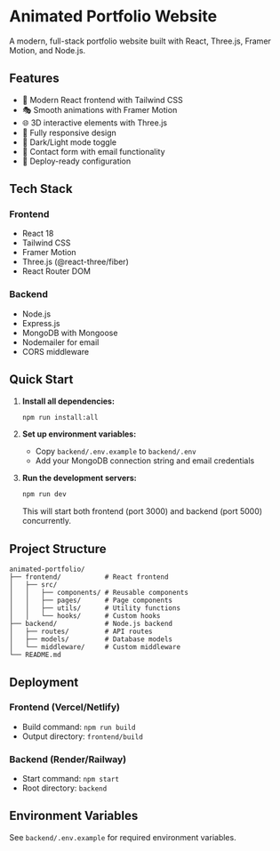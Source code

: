 # Animated Portfolio Website

A modern, full-stack portfolio website built with React, Three.js, Framer Motion, and Node.js.

## Features

- 🎨 Modern React frontend with Tailwind CSS
- 🎭 Smooth animations with Framer Motion
- 🌐 3D interactive elements with Three.js
- 📱 Fully responsive design
- 🌙 Dark/Light mode toggle
- 📧 Contact form with email functionality
- 🚀 Deploy-ready configuration

## Tech Stack

### Frontend
- React 18
- Tailwind CSS
- Framer Motion
- Three.js (@react-three/fiber)
- React Router DOM

### Backend
- Node.js
- Express.js
- MongoDB with Mongoose
- Nodemailer for email
- CORS middleware

## Quick Start

1. **Install all dependencies:**
   ```bash
   npm run install:all
   ```

2. **Set up environment variables:**
   - Copy `backend/.env.example` to `backend/.env`
   - Add your MongoDB connection string and email credentials

3. **Run the development servers:**
   ```bash
   npm run dev
   ```

   This will start both frontend (port 3000) and backend (port 5000) concurrently.

## Project Structure

```
animated-portfolio/
├── frontend/           # React frontend
│   ├── src/
│   │   ├── components/ # Reusable components
│   │   ├── pages/      # Page components
│   │   ├── utils/      # Utility functions
│   │   └── hooks/      # Custom hooks
├── backend/            # Node.js backend
│   ├── routes/         # API routes
│   ├── models/         # Database models
│   └── middleware/     # Custom middleware
└── README.md
```

## Deployment

### Frontend (Vercel/Netlify)
- Build command: `npm run build`
- Output directory: `frontend/build`

### Backend (Render/Railway)
- Start command: `npm start`
- Root directory: `backend`

## Environment Variables

See `backend/.env.example` for required environment variables. 